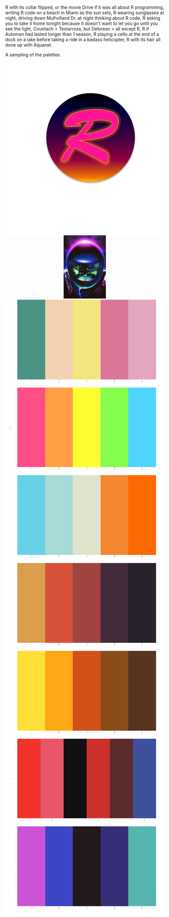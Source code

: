 
R with its collar flipped, or the movie Drive if it was all about R programming, 
  writing R code on a beach in Miami as the sun sets, R wearing sunglasses at night, 
  driving down Mulholland Dr. at night thinking about R code, 
  R asking you to take it home tonight because it doesn't want to let you go until you see the light, 
  Countach > Testarrosa, but Delorean > all except R, R if Automan had lasted longer than 1 season, 
  R playing a cello at the end of a dock on a lake before taking a ride in a badass helicopter, 
  R with its hair all done up with Aquanet.



A sampling of the palettes.

<img src="img/198R_1.png" style="display:block; margin: 0 auto;">
<img src="img/Destination_R.png" style="display:block; margin: 0 auto;" height=200px>
<img src="img/sonny.png" style="display:block; margin: 0 auto;">
<img src="img/malibu.png" style="display:block; margin: 0 auto;">
<img src="img/miami1.png" style="display:block; margin: 0 auto;">
<img src="img/sunset2.png" style="display:block; margin: 0 auto;">
<img src="img/seventies_aint_done_yet.png" style="display:block; margin: 0 auto;">
<img src="img/cobra.png" style="display:block; margin: 0 auto;">
<img src="img/electronic_night.png" style="display:block; margin: 0 auto;">


